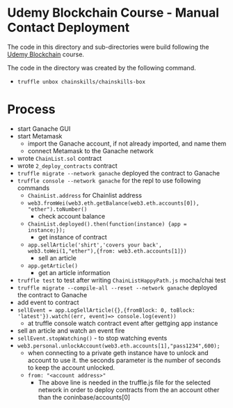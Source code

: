 # Udemy Blockchain Course - Manual Contact Deployment

The code in this directory and sub-directories were build following the
[Udemy Blockchain]()
course.

The code in the directory was created by the following command.

- `truffle unbox chainskills/chainskills-box`

# Process

- start Ganache GUI
- start Metamask
  - import the Ganache account, if not already imported, and name them
  - connect Metamask to the Ganache network
- wrote `ChainList.sol` contract
- wrote `2_deploy_contracts` contract
- `truffle migrate --network ganache` deployed the contract to Ganache
- `truffle console --network ganache` for the repl to use following commands
  - `ChainList.address` for Chainlist address
  - `web3.fromWei(web3.eth.getBalance(web3.eth.accounts[0]), "ether").toNumber()`
    - check account balance
  - `ChainList.deployed().then(function(instance) {app = instance;});`
    - get instance of contract
  - `app.sellArticle('shirt','covers your back', web3.toWei(1,"ether"),{from: web3.eth.accounts[1]})`
    - sell an article
  - `app.getArticle()`
    - get an article information
- `truffle test` to test after writing `ChainListHappyPath.js` mocha/chai test
- `truffle migrate --compile-all --reset --network ganache` deployed the contract to Ganache
- add event to contract
- `sellEvent = app.LogSellArticle({},{fromBlock: 0, toBlock: 'latest'}).watch((err, event)=> console.log(event))`
  - at truffle console watch contract event after gettging app instance
- sell an article and watch an event fire
- `sellEvent.stopWatching()` - to stop watching events
- `web3.personal.unlockAccount(web3.eth.accounts[1],"pass1234",600);`
  - when connecting to a private geth instance have to unlock and account to
    use it. the seconds parameter is the number of seconds to keep the account
    unlocked.
  - `from: "<account address>"`
    - The above line is needed in the truffle.js file for the selected network
      in order to deploy contracts from the an account other than the
      coninbase/accounts[0]
